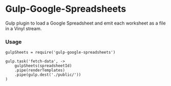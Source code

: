 # Gulp-Google-Spreadsheets

Gulp plugin to load a Google Spreadsheet and emit each worksheet as a file in a Vinyl stream.

### Usage

    gulpSheets = require('gulp-google-spreadsheets')

    gulp.task('fetch-data', ->
        gulpSheets(spreadsheetId)
        .pipe(renderTemplates)
        .pipe(gulp.dest('./public/'))
    )
